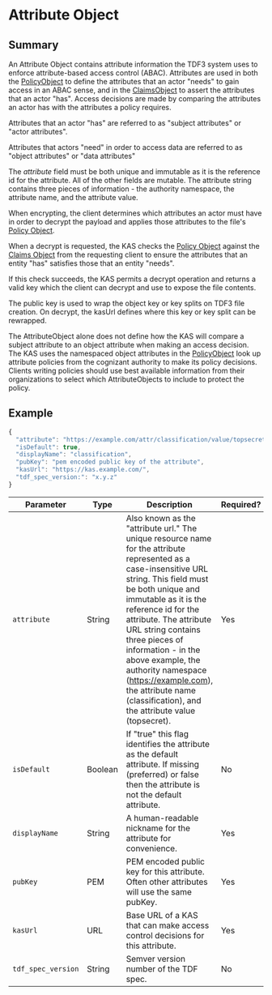 # Attribute Object

## Summary
An Attribute Object contains attribute information the TDF3 system uses to enforce attribute-based access control (ABAC). Attributes are used in both the [PolicyObject](PolicyObject.md) to define the attributes that an actor "needs" to gain access in an ABAC sense, and in the [ClaimsObject](ClaimsObject.md) to assert the attributes that an actor "has".
Access decisions are made by comparing the attributes an actor has with the attributes a policy requires.

Attributes that an actor "has" are referred to as "subject attributes" or "actor attributes".

Attributes that actors "need" in order to access data are referred to as "object attributes" or "data attributes"

The _attribute_ field must be both unique and immutable as it is the reference id for the attribute. All of the other fields are mutable. The attribute string contains three pieces of information - the authority namespace, the attribute name, and the attribute value.

When encrypting, the client determines which attributes an actor must have in order to decrypt the payload and applies those attributes to the file's [Policy Object](PolicyObject.md).

When a decrypt is requested, the KAS checks the [Policy Object](PolicyObject.md) against the [Claims Object](ClaimsObject.md) from the requesting client to 
ensure the attributes that an entity "has" satisfies those that an entity "needs".

If this check succeeds, the KAS permits a decrypt operation and returns a valid key which the client can decrypt and use to expose the file contents.

The public key is used to wrap the object key or key splits on TDF3 file creation. On decrypt, the kasUrl defines where this key or key split can be rewrapped.

The AttributeObject alone does not define how the KAS will compare a subject attribute to an object attribute when making an access decision.
The KAS uses the namespaced object attributes in the [PolicyObject](PolicyObject.md) look up attribute policies from the cognizant authority
to make its policy decisions. Clients writing policies should use best available information from their organizations to select which AttributeObjects to include to protect the policy.

## Example

```javascript
{
  "attribute": "https://example.com/attr/classification/value/topsecret",
  "isDefault": true,
  "displayName": "classification",
  "pubKey": "pem encoded public key of the attribute",
  "kasUrl": "https://kas.example.com/",
  "tdf_spec_version:": "x.y.z"
}
```

|Parameter|Type|Description|Required?|
|---|---|---|---|
|`attribute`|String|Also known as the "attribute url."  The unique resource name for the attribute represented as a case-insensitive URL string. This field must be both unique and immutable as it is the reference id for the attribute. The attribute URL string contains three pieces of information - in the above example, the authority namespace (https://example.com), the attribute name (classification), and the attribute value (topsecret). |Yes|
|`isDefault`|Boolean|If "true" this flag identifies the attribute as the default attribute. If missing (preferred) or false then the attribute is not the default attribute.|No|
|`displayName`|String|A human-readable nickname for the attribute for convenience.|Yes|
|`pubKey`|PEM|PEM encoded public key for this attribute. Often other attributes will use the same pubKey.|Yes|
|`kasUrl`|URL|Base URL of a KAS that can make access control decisions for this attribute.|Yes|
|`tdf_spec_version`|String|Semver version number of the TDF spec.|No|
